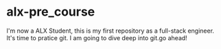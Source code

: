# alx-pre_course
I'm now a ALX Student, this is my first repository as a full-stack engineer.
It's time to pratice git. I am going to dive deep into git.go ahead!
